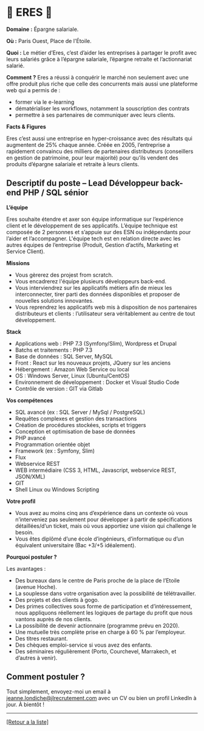 # 💸 ERES 💸

**Domaine :**  Épargne salariale.

**Où :** Paris Ouest, Place de l'Étoile.

**Quoi :** Le métier d’Eres, c’est d’aider les entreprises à partager le profit avec leurs salariés grâce à l’épargne salariale, l’épargne retraite et l’actionnariat salarié. 

**Comment ?** Eres a réussi à conquérir le marché non seulement avec une offre produit plus riche que celle des concurrents mais aussi une plateforme web qui a permis de : 
* former via le e-learning
* dématérialiser les workflows, notamment la souscription des contrats
* permettre à ses partenaires de communiquer avec leurs clients.

**Facts & Figures**

Eres c’est aussi une entreprise en hyper-croissance avec des résultats qui augmentent de 25% chaque année.
Créée en 2005, l’entreprise a rapidement convaincu des milliers de partenaires distributeurs (conseillers en gestion de patrimoine, pour leur majorité) pour qu’ils vendent des produits d’épargne salariale et retraite à leurs clients.

## Descriptif du poste – Lead Développeur back-end PHP / SQL sénior

**L’équipe**

Eres souhaite étendre et axer son équipe informatique sur l’expérience client et le développement de ses applicatifs. L’équipe technique est composée de 2 personnes et s’appuie sur des ESN ou indépendants pour l’aider et l’accompagner.
L'équipe tech est en relation directe avec les autres équipes de l’entreprise (Produit, Gestion d’actifs, Marketing et Service Client). 

**Missions**

* Vous gèrerez des projest from scratch.
* Vous encadrerez l'équipe plusieurs développeurs back-end. 
* Vous interviendrez sur les applicatifs métiers afin de mieux les interconnecter, tirer parti des données disponibles et proposer de nouvelles solutions innovantes. 
* Vous reprendrez les applicatifs web mis à disposition de nos partenaires distributeurs et clients : l’utilisateur sera véritablement au centre de tout développement.

**Stack**

* Applications web : PHP 7.3 (Symfony/Slim), Wordpress et Drupal
* Batchs et traitements : PHP 7.3
* Base de données : SQL Server, MySQL
* Front : React sur les nouveaux projets, JQuery sur les anciens 
* Hébergement : Amazon Web Service ou local
* OS : Windows Server, Linux (Ubuntu/CentOS)
* Environnement de développement : Docker et Visual Studio Code
* Contrôle de version : GIT via Gitlab

**Vos compétences**

* SQL avancé (ex : SQL Server / MySql / PostgreSQL)
* Requêtes complexes et gestion des transactions
* Création de procédures stockées, scripts et triggers
* Conception et optimisation de base de données
* PHP avancé 
* Programmation orientée objet
* Framework (ex : Symfony, Slim)
* Flux
* Webservice REST
* WEB intermédiaire (CSS 3, HTML, Javascript, webservice REST, JSON/XML)
* GIT
* Shell Linux ou Windows Scripting

**Votre profil**

* Vous avez au moins cinq ans d’expérience dans un contexte où vous n’interveniez pas seulement pour développer à partir de spécifications détaillées/d’un ticket, mais où vous apportiez une vision qui challenge le besoin. 
* Vous êtes diplômé d’une école d’ingénieurs, d’informatique ou d’un équivalent universitaire (Bac +3/+5 idéalement).

**Pourquoi postuler ?**

Les avantages :

* Des bureaux dans le centre de Paris proche de la place de l’Etoile (avenue Hoche).
* La souplesse dans votre organisation avec la possibilité de télétravailler.
* Des projets et des clients à gogo.
* Des primes collectives sous forme de participation et d’intéressement, nous appliquons réellement les logiques de partage du profit que nous vantons auprès de nos clients.
* La possibilité de devenir actionnaire (programme prévu en 2020).
* Une mutuelle très complète prise en charge à 60 % par l’employeur.
* Des titres restaurant.
* Des chèques emploi-service si vous avez des enfants.
* Des séminaires régulièrement (Porto, Courchevel, Marrakech, et d’autres à venir).

## Comment postuler ?

Tout simplement, envoyez-moi un email à jeanne.londiche@jlrecrutement.com avec un CV ou bien un profil LinkedIn à jour. À bientôt ! 

----
<a href="https://github.com/jlondiche/job-board-php/blob/master/README.md">[Retour a la liste]</a>

